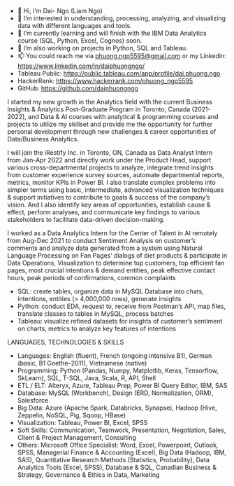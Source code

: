 - 👋 Hi, I’m Dai- Ngo (Liam Ngo)
- 👀 I’m interested in understanding, processing, analyzing, and visualizing data with different languages and tools.
- 🌱 I’m currently learning and will finish with the IBM Data Analytics course (SQL, Python, Excel, Cognos) soon.
- 💞️ I’m also working on projects in Python, SQL and Tableau.
- 📫 You could reach me via phuong.ngo5595@gmail.com or my Linkedin: https://www.linkedin.com/in/daiphuongngo/
- Tableau Public: https://public.tableau.com/app/profile/dai.phuong.ngo
- HackerRank: https://www.hackerrank.com/phuong_ngo5595
- GitHub: https://github.com/daiphuongngo

I started my new growth in the Analytics field with the current Business Insights & Analytics Post-Graduate Program in Toronto, Canada (2021-2022), and Data & AI courses with analytical & programming courses and projects to utilize my skillset and provide me the opportunity for further personal development through new challenges & career opportunities of Data/Business Analytics.

I will join the iRestify Inc. in Toronto, ON, Canada as Data Analyst Intern from Jan-Apr 2022 and directly work under the Product Head, support various cross-departmental projects to analyze, integrate trend insights from customer experience survey sources, automate departmental reports, metrics, monitor KPIs in Power BI. I also translate complex problems into simpler terms using basic, intermediate, advanced visualization techniques & support initiatives to contribute to goals & success of the company’s vision. And I also identify key areas of opportunities, establish cause & effect, perform analyses, and communicate key findings to various stakeholders to facilitate data-driven decision-making.

I worked as a Data Analytics Intern for the Center of Talent in AI remotely from Aug-Dec 2021 to conduct Sentiment Analysis on customer’s comments and analyze data generated from a system using Natural Language Processing on Fan Pages’ dialogs of diet products & participate in Data Operations, Visualization to determine top customers, top efficient fan pages, most crucial intentions & demand entities, peak effective contact hours, peak periods of confirmations, common complaints
+ SQL: create tables, organize data in MySQL Database into chats, intentions, entities (> 4,000,000 rows), generate insights
+ Python: conduct EDA, request to, receive from Postman’s API, map files, translate classes to tables in MySQL, process batches
+ Tableau: visualize refined datasets for insights of customer’s sentiment on charts, metrics to analyze key features of intentions

LANGUAGES, TECHNOLOGIES & SKILLS
- Languages:	English (fluent), French (ongoing intensive B1), German (basic, B1 Goethe–2011), Vietnamese (native)
- Programming:	Python (Pandas, Numpy, Matplotlib, Keras, Tensorflow, SkLearn), SQL, T-SQL, Java, Scala, R, API, Shell
- ETL / ELT:	Alteryx, Azure, Tableau Prep, Power BI Query Editor, IBM, SAS
- Database:	MySQL (Workbench), Design (ERD, Normalization, ORM), Salesforce 
- Big Data:	Azure (Apache Spark, Databricks, Synapse), Hadoop (Hive, Zeppelin, NoSQL, Pig, Sqoop, HBase)
- Visualization:	Tableau, Power BI, Excel, SPSS
- Soft Skills:	Communication, Teamwork, Presentation, Negotiation, Sales, Client & Project Management, Consulting
- Others:	Microsoft Office Specialist: Word, Excel, Powerpoint, Outlook, SPSS, Managerial Finance & Accounting (Excel), Big Data (Hadoop, IBM, SAS), Quantitative Research Methods (Statistics, Probability), Data Analytics Tools (Excel, SPSS), Database & SQL, Canadian Business & Strategy, Governance & Ethics in Data, Marketing 


